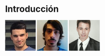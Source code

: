 # Introducción

[![](/assets/airam.png)](https://github.com/AiramNavas)  [![](/assets/jorge.jpg)](https://github.com/Ediolot)  [![](/assets/kevin.png)](https://github.com/alu0100880625)



